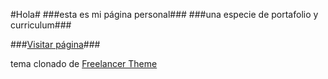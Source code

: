 #Hola#
###esta es mi página personal###
###una especie de portafolio y curriculum###


###[Visitar página](https://kuatroestrellas.github.io)###


tema clonado de [Freelancer Theme](https://github.com/jeromelachaud/freelancer-theme)